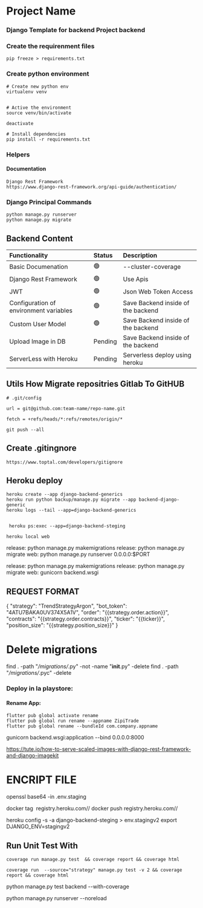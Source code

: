 # Project Name
### Django Template for backend Project backend

### Create the requirenment files

    pip freeze > requirements.txt
### Create python environment

    # Create new python env
    virtualenv venv
    

    # Active the environment
    source venv/bin/activate

    deactivate

    # Install dependencies
    pip install -r requirements.txt

    
### Helpers 
#### Documentation

    Django Rest Framework
    https://www.django-rest-framework.org/api-guide/authentication/


### Django Principal Commands

    
    python manage.py runserver
    python manage.py migrate


## Backend Content

| Functionality           | Status | Description                           | 
| :--------------------   | :----- | :----------------------               |
| Basic Documenation      | 🟢     | --cluster-coverage                    |
| Django Rest Framework   | 🟢     | Use Apis                              |
| JWT                     | 🟢     | Json Web Token Access                 |
| Configuration of environment variables | 🟢     | Save Backend inside of the backend    |
| Custom User Model       | 🟢   | Save Backend inside of the backend    |
| Upload Image in DB      | Pending     | Save Backend inside of the backend    |
| ServerLess with Heroku      | Pending     | Serverless deploy using heroku    |



## Utils How Migrate repositries Gitlab To GitHUB

    # .git/config

    url = git@github.com:team-name/repo-name.git

    fetch = +refs/heads/*:refs/remotes/origin/*

    git push --all

## Create .gitingnore
    https://www.toptal.com/developers/gitignore


## Heroku deploy

    heroku create --app django-backend-generics
    heroku run python backup/manage.py migrate --app backend-django-generic
    heroku logs --tail --app=django-backend-generics


     heroku ps:exec --app=django-backend-steging

    heroku local web



release: python manage.py makemigrations
release: python manage.py migrate
web: python manage.py runserver 0.0.0.0:$PORT

release: python manage.py makemigrations
release: python manage.py migrate
web: gunicorn backend.wsgi



## REQUEST FORMAT 

{
    "strategy": "TrendStrategyArgon",
    "bot_token": "4ATU7BAKA0UV374X5A1V",
    "order": "{{strategy.order.action}}",
    "contracts": "{{strategy.order.contracts}}",
    "ticker": "{{ticker}}",
    "position_size": "{{strategy.position_size}}"
}

# Delete migrations
find . -path "*/migrations/*.py" -not -name "__init__.py" -delete
find . -path "*/migrations/*.pyc"  -delete


### Deploy in la playstore: 


#### Rename App:

    flutter pub global activate rename
    flutter pub global run rename --appname ZipiTrade
    flutter pub global rename --bundleId com.company.appname



gunicorn backend.wsgi:application --bind 0.0.0.0:8000


https://tute.io/how-to-serve-scaled-images-with-django-rest-framework-and-django-imagekit


# ENCRIPT FILE
openssl base64 -in .env.staging



docker tag <image> registry.heroku.com/<app>/<process-type>
docker push registry.heroku.com/<app>/<process-type>



heroku config -s -a django-backend-steging > env.stagingv2
export DJANGO_ENV=stagingv2


## Run Unit Test With 

    coverage run manage.py test  && coverage report && coverage html

    coverage run  --source="strategy" manage.py test -v 2 && coverage report && coverage html

python manage.py test backend --with-coverage


python manage.py runserver --noreload

